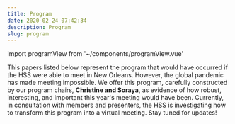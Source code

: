 ```yaml
---
title: Program
date: 2020-02-24 07:42:34
description: Program
slug: program
---
```


import programView from '~/components/programView.vue'

This papers listed below represent the program that would have occurred if the HSS were able to meet in New Orleans. However, the global pandemic has made meeting impossible. We offer this program, carefully constructed by our program chairs, **Christine and Soraya**, as evidence of how robust, interesting, and important this year's meeting would have been. Currently, in consultation with members and presenters, the HSS is investigating how to transform this program into a virtual meeting. Stay tuned for updates!

<program-view />
